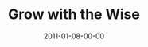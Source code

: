 ---
layout: message
category: message
series: "Grow Up"
title: "Grow with the Wise"
date: 2011-01-08-00-00
message_id: 652
sc-permalink-url: "http://soundcloud.com/crdschurch/money-the-power-of-giving"
audio: "http://s3.amazonaws.com/crossroads-media/messages/audio/Power_of_Giving.mp3"
audio-duration: "38:51"
sc-permalink-url: "http://soundcloud.com/crdschurch/grow-up-grow-with-the-wise"
audio: "http://s3.amazonaws.com/crossroads-media/messages/audio/growup02.mp3"
audio-duration: "39:29"
program: "http://s3.amazonaws.com/crossroads-media/documents/01_08-09_11Program.pdf"
description: "Chuck Mingo talks about growing through intentional community."
video: "http://s3.amazonaws.com/crossroads-media/messages/video/growup02.mp4"
video-duration: "39:34"
yt-embed-url: "//www.youtube.com/embed/8JDJT3UYhyU"
video-image: "http://s3.amazonaws.com/crossroads-media/images/chuckstillweb.jpg"
tag: 
 - money
 - generosity
 - giving
 - tithing
 - investing
 - miracle
 - tome
 - mingo
 - community
 - intentionality
explicit: false
---